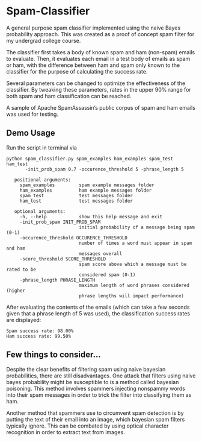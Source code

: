 # Spam-Classifier

A general purpose spam classifier implemented using the naive Bayes probability approach.
This was created as a proof of concept spam filter for my undergrad college course.

The classifier first takes a body of known spam and ham (non-spam) emails to
evaluate. Then, it evaluates each email in a test body of emails as spam or ham,
with the difference between ham and spam only known to the classifier for the
purpose of calculating the success rate.

Several parameters can be changed to optimize the effectiveness of the
classifier. By tweaking these parameters, rates in the upper 90% range for both
spam and ham classification can be reached.

A sample of Apache SpamAssassin’s public corpus of spam and ham
emails was used for testing.

## Demo Usage

Run the script in terminal via

    python spam_classifier.py spam_examples ham_examples spam_test ham_test
           -init_prob_spam 0.7 -occurence_threshold 5 -phrase_length 5

       positional arguments:
         spam_examples         spam example messages folder
         ham_examples          ham example messages folder
         spam_test             test messages folder
         ham_test              test messages folder

       optional arguments:
         -h, --help            show this help message and exit
         -init_prob_spam INIT_PROB_SPAM
                               initial probability of a message being spam (0-1)
         -occurence_threshold OCCURENCE_THRESHOLD
                               number of times a word must appear in spam and ham
                               messages overall
         -score_threshold SCORE_THRESHOLD
                               spam score above which a message must be rated to be
                               considered spam (0-1)
         -phrase_length PHRASE_LENGTH
                               maximum length of word phrases considered (higher
                               phrase lengths will impact performance)


After evaluating the contents of the emails (which can take a few seconds given
that a phrase length of 5 was used), the classification success rates are
displayed:

    Spam success rate: 98.00%
    Ham success rate: 99.50%

## Few things to consider...

Despite the clear benefits of filtering spam using naive bayesian probabilities, there are still disadvantages.
One attack that filters using naive bayes probability might be susceptible to is a method called bayesian poisoning.
This method involves spammers injecting non­spammy words into their spam messages in order to trick the filter into classifying them as ham.

Another method that spammers use to circumvent spam detection is by putting the text of their email into an image,
which bayesian spam filters typically ignore. This can be combated by using optical character recognition in order to extract text from images.
